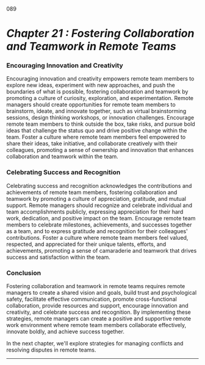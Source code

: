 089



# ***Chapter 21 : Fostering Collaboration and Teamwork in Remote Teams***


### **Encouraging Innovation and Creativity**

Encouraging innovation and creativity empowers remote team members to explore new ideas, experiment with new approaches, and push the boundaries of what is possible, fostering collaboration and teamwork by promoting a culture of curiosity, exploration, and experimentation. Remote managers should create opportunities for remote team members to brainstorm, ideate, and innovate together, such as virtual brainstorming sessions, design thinking workshops, or innovation challenges. Encourage remote team members to think outside the box, take risks, and pursue bold ideas that challenge the status quo and drive positive change within the team. Foster a culture where remote team members feel empowered to share their ideas, take initiative, and collaborate creatively with their colleagues, promoting a sense of ownership and innovation that enhances collaboration and teamwork within the team.

### **Celebrating Success and Recognition**

Celebrating success and recognition acknowledges the contributions and achievements of remote team members, fostering collaboration and teamwork by promoting a culture of appreciation, gratitude, and mutual support. Remote managers should recognize and celebrate individual and team accomplishments publicly, expressing appreciation for their hard work, dedication, and positive impact on the team. Encourage remote team members to celebrate milestones, achievements, and successes together as a team, and to express gratitude and recognition for their colleagues' contributions. Foster a culture where remote team members feel valued, respected, and appreciated for their unique talents, efforts, and achievements, promoting a sense of camaraderie and teamwork that drives success and satisfaction within the team.

### **Conclusion**

Fostering collaboration and teamwork in remote teams requires remote managers to create a shared vision and goals, build trust and psychological safety, facilitate effective communication, promote cross-functional collaboration, provide resources and support, encourage innovation and creativity, and celebrate success and recognition. By implementing these strategies, remote managers can create a positive and supportive remote work environment where remote team members collaborate effectively, innovate boldly, and achieve success together.

In the next chapter, we'll explore strategies for managing conflicts and resolving disputes in remote teams.

---
